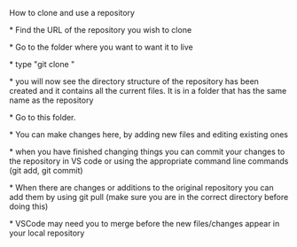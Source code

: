 How to clone and use a repository



\* Find the URL of the repository you wish to clone

\* Go to the folder where you want to want it to live

\* type "git clone <url>"

\* you will now see the directory structure of the repository has been created and it contains all the current files.  It is in a folder that has the same name as the repository

\* Go to this folder.

\* You can make changes here, by adding new files and editing existing ones

\* when you have finished changing things you can commit your changes to the repository in VS code or using the appropriate command line commands (git add, git commit)

\* When there are changes or additions to the original repository you can add them by using git pull (make sure you are in the correct directory before doing this)

\* VSCode may need you to merge before the new files/changes appear in your local repository

